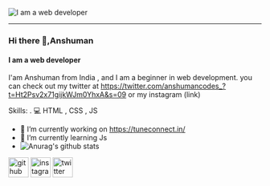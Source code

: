 ![I am a web developer](https://img.freepik.com/free-vector/web-development-programmer-engineering-coding-website-augmented-reality-interface-screens-developer-project-engineer-programming-software-application-design-cartoon-illustration_107791-3863.jpg)
<hr>

### Hi there 👋,Anshuman
#### I am a web developer

I'am Anshuman from India , and I am a beginner in web development. you can check out my twitter at https://twitter.com/anshumancodes_?t=Ht2Psv2x71gijkWJm0YhxA&s=09 or
my instagram (link) 

Skills:
  . 💻 HTML , CSS , JS

- 🔭 I’m currently working on https://tuneconnect.in/
- 🌱 I’m currently learning Js 
- ![Anurag's github stats](https://github-readme-stats.vercel.app/api?username=anshumancodes)


[<img src='https://cdn.jsdelivr.net/npm/simple-icons@3.0.1/icons/github.svg' alt='github' height='40'>](https://github.com/anshumancodes)      [<img src='https://cdn.jsdelivr.net/npm/simple-icons@3.0.1/icons/instagram.svg' alt='instagram' height='40'>](https://www.instagram.com/anshumancodes/)     [<img src='https://cdn.jsdelivr.net/npm/simple-icons@3.0.1/icons/twitter.svg' alt='twitter' height='40'>](https://twitter.com/anshumancodes_)  




